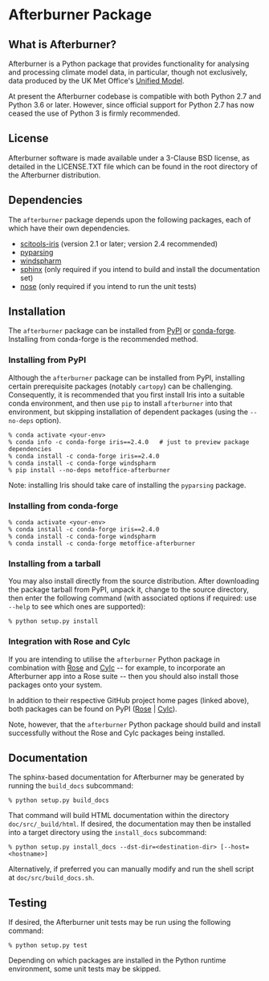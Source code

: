 # Afterburner Package

## What is Afterburner?

Afterburner is a Python package that provides functionality for analysing and
processing climate model data, in particular, though not exclusively, data
produced by the UK Met Office's [Unified Model](https://www.metoffice.gov.uk/research/approach/modelling-systems/unified-model/index).

At present the Afterburner codebase is compatible with both Python 2.7 and
Python 3.6 or later. However, since official support for Python 2.7 has now
ceased the use of Python 3 is firmly recommended.

## License

Afterburner software is made available under a 3-Clause BSD license, as detailed
in the LICENSE.TXT file which can be found in the root directory of the Afterburner
distribution.

## Dependencies

The `afterburner` package depends upon the following packages, each of which have
their own dependencies.

* [scitools-iris](https://pypi.org/project/scitools-iris/) (version 2.1 or later; version 2.4 recommended)
* [pyparsing](https://pypi.org/project/pyparsing/)
* [windspharm](https://pypi.org/project/windspharm/)
* [sphinx](https://pypi.org/project/Sphinx/) (only required if you intend to build
and install the documentation set)
* [nose](https://pypi.org/project/nose/) (only required if you intend to run the unit tests)

## Installation

The `afterburner` package can be installed from [PyPI](https://test.pypi.org/project/metoffice-afterburner/)
or [conda-forge](https://conda-forge.org/). Installing from conda-forge is the
recommended method.

### Installing from PyPI

Although the `afterburner` package can be installed from PyPI, installing certain
prerequisite packages (notably `cartopy`) can be challenging. Consequently, it is
recommended that you first install Iris into a suitable conda environment, and
then use `pip` to install `afterburner` into that environment, but skipping
installation of dependent packages (using the `--no-deps` option).

```
% conda activate <your-env>
% conda info -c conda-forge iris==2.4.0   # just to preview package dependencies
% conda install -c conda-forge iris==2.4.0
% conda install -c conda-forge windspharm
% pip install --no-deps metoffice-afterburner
```

Note: installing Iris should take care of installing the `pyparsing` package.

### Installing from conda-forge

```
% conda activate <your-env>
% conda install -c conda-forge iris==2.4.0
% conda install -c conda-forge windspharm
% conda install -c conda-forge metoffice-afterburner
```

### Installing from a tarball

You may also install directly from the source distribution. After downloading the
package tarball from PyPI, unpack it, change to the source directory, then enter
the following command (with associated options if required: use `--help` to see
which ones are supported):

```
% python setup.py install
```


### Integration with Rose and Cylc

If you are intending to utilise the `afterburner` Python package in combination
with [Rose](https://github.com/metomi/rose) and [Cylc](https://github.com/cylc)
-- for example, to incorporate an Afterburner app into a Rose suite -- then you
should also install those packages onto your system.

In addition to their respective GitHub project home pages (linked above), both
packages can be found on PyPI ([Rose](https://pypi.org/project/metomi-rose/) |
[Cylc](https://pypi.org/project/cylc-flow/)).

Note, however, that the `afterburner` Python package should build and install
successfully without the Rose and Cylc packages being installed.

## Documentation

The sphinx-based documentation for Afterburner may be generated by running the
`build_docs` subcommand:

```
% python setup.py build_docs
```

That command will build HTML documentation within the directory `doc/src/_build/html`.
If desired, the documentation may then be installed into a target directory
using the `install_docs` subcommand:

```
% python setup.py install_docs --dst-dir=<destination-dir> [--host=<hostname>]
```

Alternatively, if preferred you can manually modify and run the shell script at
`doc/src/build_docs.sh`.

## Testing

If desired, the Afterburner unit tests may be run using the following command:

```
% python setup.py test
```

Depending on which packages are installed in the Python runtime environment,
some unit tests may be skipped.
